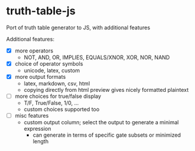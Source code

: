 # truth-table-js
Port of truth table generator to JS, with additional features

Additional features:

 - [x] more operators
   - NOT, AND, OR, IMPLIES, EQUALS/XNOR, XOR, NOR, NAND
 - [x] choice of operator symbols
   - unicode, latex, custom
 - [x] more output formats
   - latex, markdown, csv, html
   - copying directly from html preview gives nicely formatted plaintext
 - [ ] more choices for true/false display
   - T/F, True/False, 1/0, ...
   - custom choices supported too
 - [ ] misc features
   - custom output column; select the output to generate a minimal expression
     - can generate in terms of specific gate subsets or minimized length
